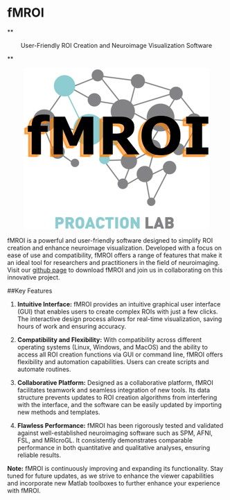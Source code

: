 <p style="text-align: center;">
<h1 id="fmroi">fMROI</h1>
</p>
**<p style="text-align: center;">User-Friendly ROI Creation and Neuroimage Visualization Software</p>**

<p align="center">
<img src="img/fmroi_logo.png" alt="fMROI Logo"/>
</p>

fMROI is a powerful and user-friendly software designed to simplify ROI creation and enhance neuroimage visualization. Developed with a focus on ease of use and compatibility, fMROI offers a range of features that make it an ideal tool for researchers and practitioners in the field of neuroimaging. Visit our [github page](https://github.com/proactionlab/fmroi) to download fMROI and join us in collaborating on this innovative project.

##Key Features

1. **Intuitive Interface:** fMROI provides an intuitive graphical user interface (GUI) that enables users to create complex ROIs with just a few clicks. The interactive design process allows for real-time visualization, saving hours of work and ensuring accuracy.

2. **Compatibility and Flexibility:** With compatibility across different operating systems (Linux, Windows, and MacOS) and the ability to access all ROI creation functions via GUI or command line, fMROI offers flexibility and automation capabilities. Users can create scripts and automate routines.

3. **Collaborative Platform:** Designed as a collaborative platform, fMROI facilitates teamwork and seamless integration of new tools. Its data structure prevents updates to ROI creation algorithms from interfering with the interface, and the software can be easily updated by importing new methods and templates.

3. **Flawless Performance:** fMROI has been rigorously tested and validated against well-established neuroimaging software such as SPM, AFNI, FSL, and MRIcroGL. It consistently demonstrates comparable performance in both quantitative and qualitative analyses, ensuring reliable results.

**Note:** fMROI is continuously improving and expanding its functionality. Stay tuned for future updates, as we strive to enhance the viewer capabilities and incorporate new Matlab toolboxes to further enhance your experience with fMROI.

